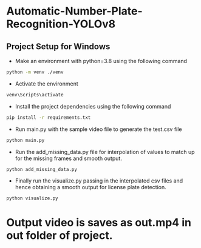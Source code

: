 # Automatic-Number-Plate-Recognition-YOLOv8


## Project Setup for Windows

* Make an environment with python=3.8 using the following command 
``` bash
python -m venv ./venv
```
* Activate the environment
``` bash
venv\Scripts\activate
``` 

* Install the project dependencies using the following command 
```bash
pip install -r requirements.txt
```
* Run main.py with the sample video file to generate the test.csv file 
``` python
python main.py
```
* Run the add_missing_data.py file for interpolation of values to match up for the missing frames and smooth output.
```python
python add_missing_data.py
```

* Finally run the visualize.py passing in the interpolated csv files and hence obtaining a smooth output for license plate detection.
```python
python visualize.py
```

# Output video is saves as out.mp4 in out folder of project.